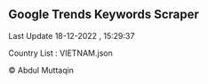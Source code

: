 

## Google Trends Keywords Scraper 
 
Last Update 18-12-2022 , 15:29:37

Country List :
VIETNAM.json



© Abdul Muttaqin 
